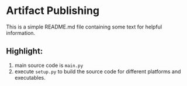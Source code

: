 # Artifact Publishing

This is a simple README.md file containing some text for helpful information.

## Highlight:

1. main source code is `main.py`
2. execute `setup.py` to build the source code for different platforms and executables.
